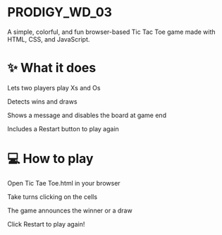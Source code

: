 # PRODIGY_WD_03
A simple, colorful, and fun browser-based Tic Tac Toe game made with HTML, CSS, and JavaScript.

# ✨ What it does
Lets two players play Xs and Os

Detects wins and draws

Shows a message and disables the board at game end

Includes a Restart button to play again

# 💻 How to play
Open Tic Tae Toe.html in your browser

Take turns clicking on the cells

The game announces the winner or a draw

Click Restart to play again!

